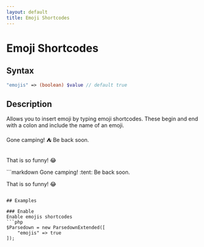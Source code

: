 ```yaml
---
layout: default
title: Emoji Shortcodes
---
```


# Emoji Shortcodes

## Syntax

```php
"emojis" => (boolean) $value // default true
```

## Description
Allows you to insert emoji by typing emoji shortcodes. These begin and end with a colon and include the name of an emoji.


<div class="code-example">
Gone camping! ⛺ Be back soon.<br><br>

That is so funny! 😂
</div>
```markdown
Gone camping! :tent: Be back soon.

That is so funny! :joy:
```

## Examples

### Enable
Enable emojis shortcodes
```php
$Parsedown = new ParsedownExtended([
    "emojis" => true
]);
```
